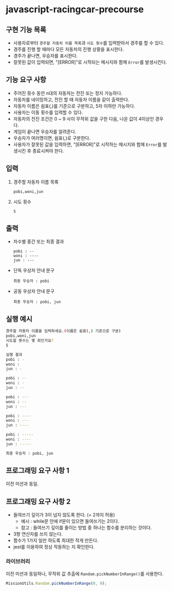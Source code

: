 # javascript-racingcar-precourse

## 구현 기능 목록

- 사용자로부터 `경주할 자동차 이름 목록`과 `시도 횟수`를 입력받아서 경주를 할 수 있다.
- 경주를 진행 할 때마다 모든 자동차의 진행 상황을 표시한다.
- 경주가 끝나면, 우승자를 표시한다.
- 잘못된 값이 입력되면, "[ERROR]"로 시작되는 메시지와 함께 `Error`를 발생시킨다.

## 기능 요구 사항

- 주어진 횟수 동안 n대의 자동차는 전진 또는 정지 가능하다.
- 자동차를 네이밍하고, 전진 할 때 자동차 이름을 같이 출력한다.
- 자동차 이름은 쉼표(,)를 기준으로 구분하고, 5자 이하만 가능하다.
- 사용자는 이동 횟수를 입력할 수 있다.
- 자동차의 전진 조건은 0 ~ 9 사이 무작위 값을 구한 다음, 나온 값이 4이상인 경우다.
- 게임이 끝나면 우승자를 알려준다.
- 우승자가 여러명이면, 쉼표(,)로 구분한다.
- 사용자가 잘못된 값을 입력하면, "[ERROR]"로 시작하는 메시지와 함께 `Error`를 발생시킨 후 종료시켜야 한다.

## 입력

1. 경주할 자동차 이름 목록

   ```
   pobi,woni,jun
   ```

2. 시도 횟수

   ```
   5
   ```

## 출력

- 차수별 중간 또는 최종 결과

  ```
  pobi : --
  woni : ----
  jun : ---
  ```

- 단독 우상자 안내 문구

  ```
  최종 우승자 : pobi
  ```

- 공동 우상자 안내 문구

  ```
  최종 우승자 : pobi, jun
  ```

## 실행 예시

```bash
경주할 자동차 이름을 입력하세요.(이름은 쉼표(,) 기준으로 구분)
pobi,woni,jun
시도할 횟수는 몇 회인가요?
5

실행 결과
pobi : -
woni :
jun : -

pobi : --
woni : -
jun : --

pobi : ---
woni : --
jun : ---

pobi : ----
woni : ---
jun : ----

pobi : -----
woni : ----
jun : -----

최종 우승자 : pobi, jun
```

## 프로그래밍 요구 사항 1

이전 미션과 동일.

## 프로그래밍 요구 사항 2

- 들여쓰기 깊이가 3이 넘지 않도록 한다. (= 2까지 허용)
  - 예시 : while문 안에 if문이 있으면 들여쓰기는 2이다.
  - 참고 : 들여쓰기 깊이를 줄이는 방법 중 하나는 함수를 분리하는 것이다.
- 3항 연산자를 쓰지 않는다.
- 함수가 1가지 일만 하도록 최대한 작게 만든다.
- jest를 이용하여 정상 작동하는 지 확인한다.

### 라이브러리

이전 미션과 동일하나, 무작위 값 추출에 `Random.pickNumberInRange()`를 사용한다.

```js
MissionUtils.Random.pickNumberInRange(0, 9);
```
